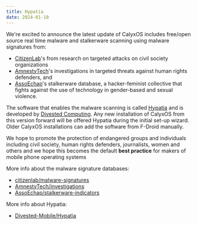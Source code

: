 ```yaml
---
title: Hypatia
date: 2024-01-10
---
```


We're excited to announce the latest update of CalyxOS includes free/open source real time malware and stalkerware scanning using malware signatures from:

- [CitizenLab](https://citizenlab.ca/)'s from research on targeted attacks on civil society organizations
- [AmnestyTech](https://www.amnesty.org/en/tech/)'s investigations in targeted threats against human rights defenders, and
- [AssoEchap](https://echap.eu.org/)'s stalkerware database, a hacker-feminist collective that fights against the use of technology in gender-based and sexual violence.

The software that enables the malware scanning is called [Hypatia](https://f-droid.org/en/packages/us.spotco.malwarescanner/) and is developed by [Divested Computing](http://divested.dev).
Any new installation of CalyxOS from this version forward will be offered Hypatia during the initial set-up wizard. Older CalyxOS installations can add the software from F-Droid manually.

We hope to promote the protection of endangered groups and individuals including civil society, human rights defenders, journalists,
women and others and we hope this becomes the default **best practice**  for makers of mobile phone operating systems

More info about the malware signature databases:

* [citizenlab/malware-signatures](https://github.com/citizenlab/malware-signatures)
* [AmnestyTech/investigations](https://github.com/AmnestyTech/investigations)
* [AssoEchap/stalkerware-indicators](https://github.com/AssoEchap/stalkerware-indicators)

More info about Hypatia:

* [Divested-Mobile/Hypatia](https://github.com/Divested-Mobile/Hypatia)
